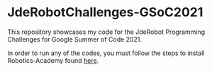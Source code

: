 # JdeRobotChallenges-GSoC2021
This repository showcases my code for the JdeRobot Programming Challenges for Google Summer of Code 2021.

In order to run any of the codes, you must follow the steps to install Robotics-Academy found [here](https://jderobot.github.io/RoboticsAcademy/installation/ "Robotics-Academy Instructions").
